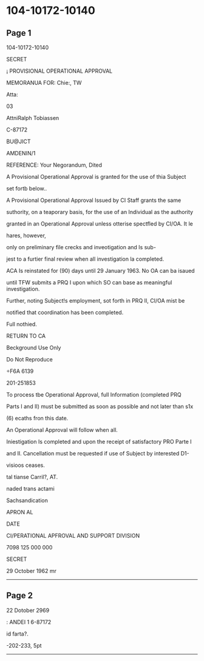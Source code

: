 # 104-10172-10140

## Page 1

104-10172-10140

SECRET

¡ PROVISIONAL OPERATIONAL APPROVAL

MEMORANUA FOR: Chie:, TW

Atta:

03

AttniRalph Tobiassen

C-87172

BU@JICT

AMDENIN/1

REFERENCE: Your Negorandum, Dited

A Provisional Operational Approval is granted for the use of thia Subject

set fortb below..

A Provisional Operational Approval Issued by CI Staff grants the same

suthority, on a teaporary basis, for the use of an Individual as the authority

granted in an Operational Approval unless otterise spectfled by CI/OA. It le

hares, however,

only on preliminary file crecks and inveotigation and Is sub-

jest to a furtier final review when all investigation la completed.

ACA Is reinstated for (90) days until 29 January 1963. No OA can ba isaued

until TFW submits a PRQ I upon which SO can base as meaningful investigation.

Further, noting Subject!s employment, sot forth in PRQ II, CI/OA mist be

notified that coordination has been completed.

Full nothied.

RETURN TO CA

Beckground Use Only

Do Not Reproduce

÷F6A 6139

201-251853

To process tbe Operational Approval, full Information (completed PRQ

Parts I and II) must be submitted as soon as possible and not later than s1x

(6) ecaths fron this date.

An Operational Approval will follow when all.

Iniestigation Is completed and upon the receipt of satisfactory PRO Parte I

and II. Cancellation must be requested if use of Subject by interested D1-

visioos ceases.

tal tianse Carril?, AT.

naded trans actami

Sachsandication

APRON AL

DATE

CI/PERATIONAL APFROVAL AND SUPPORT DIVISION

7098 125 000 000

SECRET

29 October 1962 mr

---

## Page 2

22 Dotober 2969

: ANDEI 1 6-87172

id farta?.

-202-233, 5pt

---

